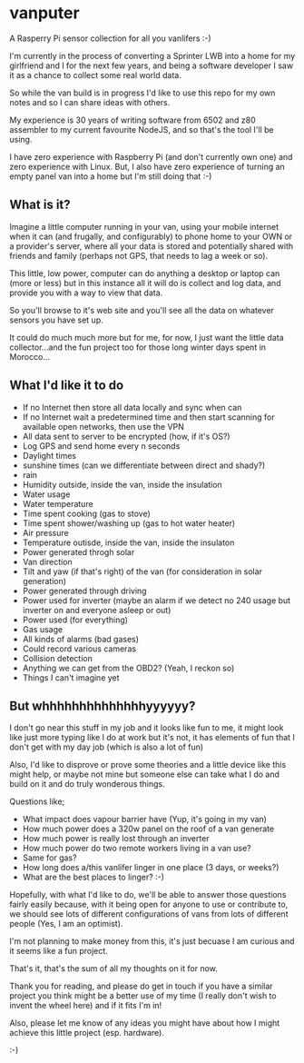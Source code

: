 # vanputer
A Rasperry Pi sensor collection for all you vanlifers :-)

I'm currently in the process of converting a Sprinter LWB into a home for my girlfriend and I for the next few years, and being a software developer I saw it as a chance to collect some real world data.

So while the van build is in progress I'd like to use this repo for my own notes and so I can share ideas with others.

My experience is 30 years of writing software from 6502 and z80 assembler to my current favourite NodeJS, and so that's the tool I'll be using.

I have zero experience with Raspberry Pi (and don't currently own one) and zero experience with Linux. But, I also have zero experience of turning an empty panel van into a home but I'm still doing that :-)

## What is it?
Imagine a little computer running in your van, using your mobile internet when it can (and frugally, and configurably) to phone home to your OWN or a provider's server, where all your data is stored and potentially shared with friends and family (perhaps not GPS, that needs to lag a week or so).

This little, low power, computer can do anything a desktop or laptop can (more or less) but in this instance all it will do is collect and log data, and provide you with a way to view that data.

So you'll browse to it's web site and you'll see all the data on whatever sensors you have set up.

It could do much much more but for me, for now, I just want the little data collector...and the fun project too for those long winter days spent in Morocco...

## What I'd like it to do
* If no Internet then store all data locally and sync when can
* If no Internet wait a predetermined time and then start scanning for available open networks, then use the VPN
* All data sent to server to be encrypted (how, if it's OS?)
* Log GPS and send home every n seconds
* Daylight times
* sunshine times (can we differentiate between direct and shady?)
* rain
* Humidity outside, inside the van, inside the insulation
* Water usage
* Water temperature
* Time spent cooking (gas to stove)
* Time spent shower/washing up (gas to hot water heater)
* Air pressure
* Temperature outisde, inside the van, inside the insulaton
* Power generated throgh solar
* Van direction
* Tilt and yaw (if that's right) of the van (for consideration in solar generation)
* Power generated through driving
* Power used for inverter (maybe an alarm if we detect no 240 usage but inverter on and everyone asleep or out) 
* Power used (for everything)
* Gas usage
* All kinds of alarms (bad gases)
* Could record various cameras
* Collision detection
* Anything we can get from the OBD2? (Yeah, I reckon so)
* Things I can't imagine yet

## But whhhhhhhhhhhhhhyyyyyy?
I don't go near this stuff in my job and it looks like fun to me, it might look like just more typing like I do at work but it's not, it has elements of fun that I don't get with my day job (which is also a lot of fun)

Also, I'd like to disprove or prove some theories and a little device like this might help, or maybe not mine but someone else can take what I do and build on it and do truly wonderous things.

Questions like;
* What impact does vapour barrier have (Yup, it's going in my van)
* How much power does a 320w panel on the roof of a van generate
* How much power is really lost through an inverter
* How much power do two remote workers living in a van use?
* Same for gas?
* How long does a/this vanlifer linger in one place (3 days, or weeks?)
* What are the best places to linger? :-)

Hopefully, with what I'd like to do, we'll be able to answer those questions fairly easily because, with it being open for anyone to use or contribute to, we should see lots of different configurations of vans from lots of different people (Yes, I am an optimist).

I'm not planning to make money from this, it's just becuase I am curious and it seems like a fun project.

That's it, that's the sum of all my thoughts on it for now.

Thank you for reading, and please do get in touch if you have a similar project you think might be a better use of my time (I really don't wish to invent the wheel here) and if it fits I'm in!

Also, please let me know of any ideas you might have about how I might achieve this little project (esp. hardware).

:-)
